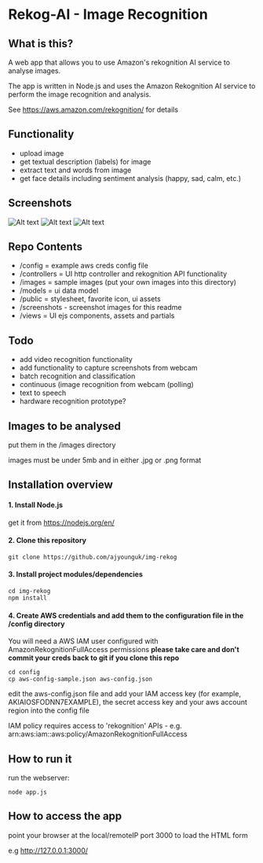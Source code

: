 # Rekog-AI - Image Recognition

## What is this?
A web app that allows you to use Amazon's rekognition AI service to analyse images. 

The app is written in Node.js and uses the Amazon Rekognition AI service to perform the image recognition and analysis. 

See https://aws.amazon.com/rekognition/ for details

## Functionality
- upload image
- get textual description (labels) for image
- extract text and words from image 
- get face details including sentiment analysis (happy, sad, calm, etc.)

## Screenshots
![Alt text](/screenshots/labels.png?raw=true)
![Alt text](/screenshots/text.png?raw=true)
![Alt text](/screenshots/face.png?raw=true)

## Repo Contents
- /config = example aws creds config file
- /controllers = UI http controller and rekognition API functionality 
- /images = sample images (put your own images into this directory)
- /models = ui data model
- /public = stylesheet, favorite icon, ui assets
- /screenshots - screenshot images for this readme
- /views = UI ejs components, assets and partials

## Todo
- add video recognition functionality
- add functionality to capture screenshots from webcam
- batch recognition and classification
- continuous (image recognition from webcam (polling) 
- text to speech
- hardware recognition prototype?

## Images to be analysed
put them in the /images directory

images must be under 5mb and in either .jpg or .png format

## Installation overview

#### 1. Install Node.js
get it from https://nodejs.org/en/

#### 2. Clone this repository
```
git clone https://github.com/ajyounguk/img-rekog
```

#### 3. Install project modules/dependencies
```
cd img-rekog
npm install
```

#### 4. Create AWS credentials and add them to the configuration file in the /config directory
You will need a AWS IAM user configured with AmazonRekognitionFullAccess permissions
**please take care and don't commit your creds back to git if you clone this repo**
```
cd config
cp aws-config-sample.json aws-config.json
```
edit the aws-config.json file and add your IAM access key (for example, AKIAIOSFODNN7EXAMPLE), the secret access key and your aws account region into the config file

IAM policy requires access to 'rekognition' APIs - e.g. arn:aws:iam::aws:policy/AmazonRekognitionFullAccess

## How to run it
run the webserver:
```
node app.js
```

## How to access the app
point your browser at the local/remoteIP port 3000 to load the HTML form

e.g http://127.0.0.1:3000/

